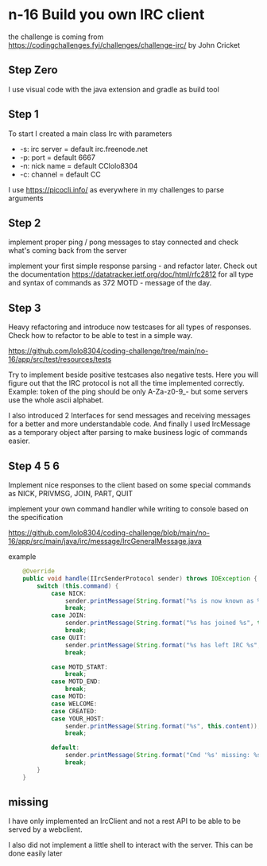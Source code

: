 # n-16 Build you own IRC client

the challenge is coming from https://codingchallenges.fyi/challenges/challenge-irc/
by John Cricket

## Step Zero

I use visual code with the java extension and gradle as build tool


## Step 1

To start I created a main class Irc with parameters

- -s: irc server = default irc.freenode.net
- -p: port = default 6667
- -n: nick name = default CClolo8304
- -c: channel = default CC

I use https://picocli.info/ as everywhere in my challenges to parse arguments

## Step 2

implement proper ping / pong messages to stay connected and check what's coming back from the server

implement your first simple response parsing - and refactor later. Check out the documentation https://datatracker.ietf.org/doc/html/rfc2812 for all type and syntax of commands as 372 MOTD - message of the day.

## Step 3
Heavy refactoring and introduce now testcases for all types of responses. Check how to refactor to be able to test in a simple way.

https://github.com/lolo8304/coding-challenge/tree/main/no-16/app/src/test/resources/tests

Try to implement beside positive testcases also negative tests. Here you will figure out that the IRC protocol is not all the time implemented correctly. Example: token of the ping should be only A-Za-z0-9_- but some servers use the whole ascii alphabet.

I also introduced 2 Interfaces for send messages and receiving messages for a better and more understandable code. And finally I used IrcMessage as a temporary object after parsing to make business logic of commands easier.

## Step 4 5 6
Implement nice responses to the client based on some special commands as NICK, PRIVMSG, JOIN, PART, QUIT

implement your own command handler while writing to console based on the specification

https://github.com/lolo8304/coding-challenge/blob/main/no-16/app/src/main/java/irc/message/IrcGeneralMessage.java

example
```java
    @Override
    public void handle(IIrcSenderProtocol sender) throws IOException {
        switch (this.command) {
            case NICK:
                sender.printMessage(String.format("%s is now known as %s", this.sender, this.content));
                break;
            case JOIN:
                sender.printMessage(String.format("%s has joined %s", this.sender, this.content));
                break;
            case QUIT:
                sender.printMessage(String.format("%s has left IRC %s", this.sender, this.content));
                break;

            case MOTD_START:
                break;
            case MOTD_END:
                break;
            case MOTD:
            case WELCOME:
            case CREATED:
            case YOUR_HOST:
                sender.printMessage(String.format("%s", this.content));
                break;

            default:
                sender.printMessage(String.format("Cmd '%s' missing: %s", this.command, this.content));
                break;
        }
    }
```

## missing

I have only implemented an IrcClient and not a rest API to be able to be served by a webclient. 

I also did not implement a little shell to interact with the server. This can be done easily later
